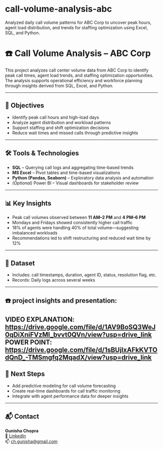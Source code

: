 # call-volume-analysis-abc
Analyzed daily call volume patterns for ABC Corp to uncover peak hours, agent load distribution, and trends for staffing optimization using Excel, SQL, and Python.

# ☎️ Call Volume Analysis – ABC Corp

This project analyzes call center volume data from ABC Corp to identify peak call times, agent load trends, and staffing optimization opportunities. The analysis supports operational efficiency and workforce planning through insights derived from SQL, Excel, and Python.

---

## 🎯 Objectives

- Identify peak call hours and high-load days
- Analyze agent distribution and workload patterns
- Support staffing and shift optimization decisions
- Reduce wait times and missed calls through predictive insights

---

## 🛠️ Tools & Technologies

- **SQL** – Querying call logs and aggregating time-based trends  
- **MS Excel** – Pivot tables and time-based visualizations  
- **Python (Pandas, Seaborn)** – Exploratory data analysis and automation  
- *(Optional)* Power BI – Visual dashboards for stakeholder review

---

## 📊 Key Insights

- Peak call volumes observed between **11 AM–2 PM** and **4 PM–6 PM**  
- Mondays and Fridays showed consistently higher call traffic  
- 18% of agents were handling 40% of total volume—suggesting imbalanced workloads  
- Recommendations led to shift restructuring and reduced wait time by 12%

---

## 📂 Dataset

- Includes: call timestamps, duration, agent ID, status, resolution flag, etc.  
- Records: Daily logs across several weeks

---

## ☎️ project insights and presentation:
VIDEO EXPLANATION: https://drive.google.com/file/d/1AV9BoSQ3WeJ0qDiXniFVzMI_bvvt0QVn/view?usp=drive_link
POWER POINT: https://drive.google.com/file/d/1sBUjIxAFkKVTOdQnD_-TMSmgfq2MqadX/view?usp=drive_link
---

## 🚀 Next Steps

- Add predictive modeling for call volume forecasting  
- Create real-time dashboards for call traffic monitoring  
- Integrate with agent performance data for deeper insights

---

## 📬 Contact

**Gunisha Chopra**  
🔗 [LinkedIn](https://www.linkedin.com/in/gunisha-chopra-b16768262/)  
📫 ch.gunisha@gmail.com
